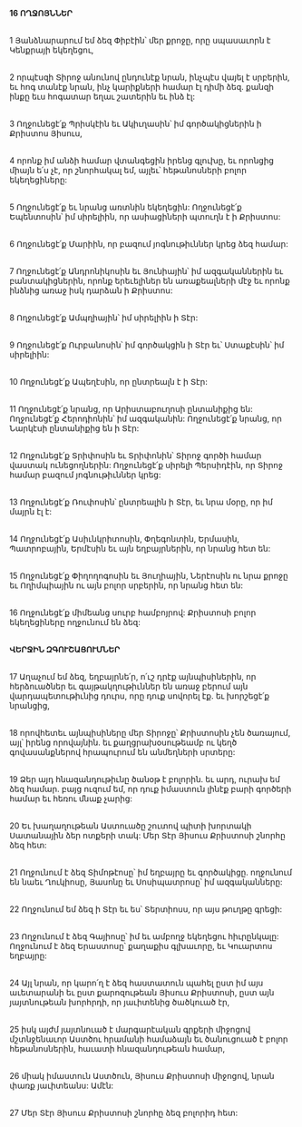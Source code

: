 **16 ՈՂՋՈՅՆՆԵՐ**

\
1 Յանձնարարում եմ ձեզ Փիբէին՝ մեր քրոջը, որը սպասաւորն է Կենքրայի եկեղեցու,

\
2 որպէսզի Տիրոջ անունով ընդունէք նրան, ինչպէս վայել է սրբերին, եւ հոգ տանէք նրան, ինչ կարիքների համար էլ դիմի ձեզ. քանզի ինքը եւս հոգատար եղաւ շատերին եւ ինձ էլ:

\
3 Ողջունեցէ՛ք Պրիսկէին եւ Ակիւղասին՝ իմ գործակիցներին ի Քրիստոս Յիսուս,

\
4 որոնք իմ անձի համար վտանգեցին իրենց գլուխը, եւ որոնցից միայն ե՛ս չէ, որ շնորհակալ եմ, այլեւ՝ հեթանոսների բոլոր եկեղեցիները:

\
5 Ողջունեցէ՛ք եւ նրանց առտնին եկեղեցին: Ողջունեցէ՛ք Եպենտոսին՝ իմ սիրելիին, որ ասիացիների պտուղն է ի Քրիստոս:

\
6 Ողջունեցէ՛ք Մարիին, որ բազում յոգնութիւններ կրեց ձեզ համար:

\
7 Ողջունեցէ՛ք Անդրոնիկոսին եւ Յունիային՝ իմ ազգականներին եւ բանտակիցներին, որոնք երեւելիներ են առաքեալների մէջ եւ որոնք ինձնից առաջ իսկ դարձան ի Քրիստոս:

\
8 Ողջունեցէ՛ք Ամպղիային՝ իմ սիրելիին ի Տէր:

\
9 Ողջունեցէ՛ք Ուրբանոսին՝ իմ գործակցին ի Տէր եւ՝ Ստաքէսին՝ իմ սիրելիին:

\
10 Ողջունեցէ՛ք Ապեղէսին, որ ընտրեալն է ի Տէր:

\
11 Ողջունեցէ՛ք նրանց, որ Արիստաբուղոսի ընտանիքից են: Ողջունեցէ՛ք Հերոդիոնին՝ իմ ազգականին: Ողջունեցէ՛ք նրանց, որ Նարկէսի ընտանիքից են ի Տէր:

\
12 Ողջունեցէ՛ք Տրիփոսին եւ Տրիփոնին՝ Տիրոջ գործի համար վաստակ ունեցողներին: Ողջունեցէ՛ք սիրելի Պերսիդէին, որ Տիրոջ համար բազում յոգնութիւններ կրեց:

\
13 Ողջունեցէ՛ք Ռուփոսին՝ ընտրեալին ի Տէր, եւ նրա մօրը, որ իմ մայրն էլ է:

\
14 Ողջունեցէ՛ք Ասիւնկրիտոսին, Փղեգոնտին, Երմասին, Պատրոբային, Երմէսին եւ այն եղբայրներին, որ նրանց հետ են:

\
15 Ողջունեցէ՛ք Փիղողոգոսին եւ Յուղիային, Ներէոսին ու նրա քրոջը եւ Ողիմպիային ու այն բոլոր սրբերին, որ նրանց հետ են:

\
16 Ողջունեցէ՛ք միմեանց սուրբ համբոյրով: Քրիստոսի բոլոր եկեղեցիները ողջունում են ձեզ:

\
**ՎԵՐՋԻՆ ԶԳՈՒՇԱՑՈՒՄՆԵՐ**

\
17 Աղաչում եմ ձեզ, եղբայրնե՛ր, ո՛ւշ դրէք այնպիսիներին, որ հերձուածներ եւ գայթակղութիւններ են առաջ բերում այն վարդապետութիւնից դուրս, որը դուք սովորել էք. եւ խորշեցէ՛ք նրանցից,

\
18 որովհետեւ այնպիսիները մեր Տիրոջը՝ Քրիստոսին չեն ծառայում, այլ՝ իրենց որովայնին. եւ քաղցրախօսութեամբ ու կեղծ գովասանքներով հրապուրում են անմեղների սրտերը:

\
19 Ձեր այդ հնազանդութիւնը ծանօթ է բոլորին. եւ արդ, ուրախ եմ ձեզ համար. բայց ուզում եմ, որ դուք իմաստուն լինէք բարի գործերի համար եւ հեռու մնաք չարից:

\
20 Եւ խաղաղութեան Աստուածը շուտով պիտի խորտակի Սատանային ձեր ոտքերի տակ: Մեր Տէր Յիսուս Քրիստոսի շնորհը ձեզ հետ:

\
21 Ողջունում է ձեզ Տիմոթէոսը՝ իմ եղբայրը եւ գործակիցը. ողջունում են նաեւ Ղուկիոսը, Յասոնը եւ Սոսիպատրոսը՝ իմ ազգականները:

\
22 Ողջունում եմ ձեզ ի Տէր եւ ես՝ Տերտիոսս, որ այս թուղթը գրեցի:

\
23 Ողջունում է ձեզ Գայիոսը՝ իմ եւ ամբողջ եկեղեցու հիւրընկալը: Ողջունում է ձեզ Երաստոսը՝ քաղաքիս գլխաւորը, եւ Կուարտոս եղբայրը:

\
24 Այլ նրան, որ կարո՛ղ է ձեզ հաստատուն պահել ըստ իմ այս աւետարանի եւ ըստ քարոզութեան Յիսուս Քրիստոսի, ըստ այն յայտնութեան խորհրդի, որ յաւիտենից ծածկուած էր,

\
25 իսկ այժմ յայտնուած է մարգարէական գրքերի միջոցով մշտնջենաւոր Աստծու հրամանի համաձայն եւ ծանուցուած է բոլոր հեթանոսներին, հաւատի հնազանդութեան համար,

\
26 միակ իմաստուն Աստծուն, Յիսուս Քրիստոսի միջոցով, նրան փառք յաւիտեանս: Ամէն:

\
27 Մեր Տէր Յիսուս Քրիստոսի շնորհը ձեզ բոլորիդ հետ:
